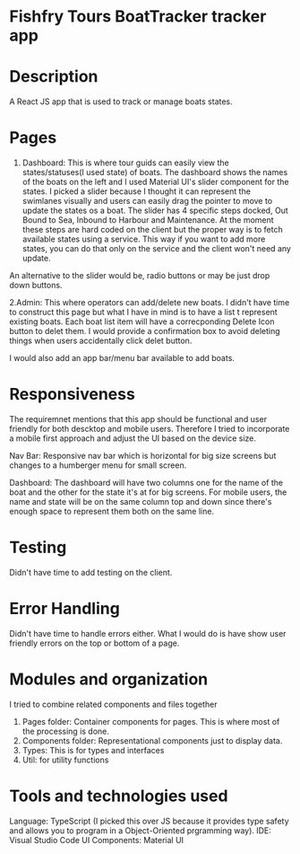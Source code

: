 # Fishfry Tours BoatTracker tracker app

# Description

A React JS app that is used to track or manage boats states.

# Pages

1. Dashboard: This is where tour guids can easily view the states/statuses(I used state) of boats. The dashboard shows the names of the boats on the left and I used Material UI's slider component for the states. I picked a slider because I thought it can represent the swimlanes visually and users can easily drag the pointer to move to update the states os a boat.  The slider has 4 specific steps docked, Out Bound to Sea, Inbound to Harbour and Maintenance. At the moment these steps are hard coded on the client but the proper way is to fetch available states using a service. This way if you want to add more states, you can do that only on the service and the client won't need any update.

An alternative to the slider would be, radio buttons or may be just drop down buttons. 

2.Admin: This where operators can add/delete new boats. I didn't have time to construct this page but what I have in mind is to have a list t represent existing boats. Each boat list item will have a correcponding Delete Icon button to delet them. I would provide a confirmation box to avoid deleting things when users accidentally click delet button.

I would also add an app bar/menu bar available to add boats.
             
# Responsiveness

The requiremnet mentions that this app should be functional and user friendly for both descktop and mobile users. Therefore I tried to incorporate a mobile first approach and adjust the UI based on the device size.

Nav Bar: Responsive nav bar which is horizontal for big size screens but changes to a humberger menu for small screen.

Dashboard: The dashboard will have two columns one for the name of the boat and the other for the state it's at for big screens. For mobile users, the name and state will be on the same column top and down since there's enough space to represent them both on the same line.

  
 # Testing
 
Didn't have time to add testing on the client. 

 # Error Handling
 
Didn't have time to handle errors either. What I would do is have show user friendly errors on the top or bottom of a page.
 
 # Modules and organization
  
   I tried to combine related components and files together
   
   1. Pages folder: Container components for pages. This is where most of the processing is done.
   2. Components folder: Representational components just to display data.
   3. Types: This is for types and interfaces
   4. Util: for utility functions
 
   # Tools and technologies used
   
   Language: TypeScript (I picked this over JS because it provides type safety and allows you to program in a Object-Oriented prgramming way).
   IDE: Visual Studio Code
   UI Components: Material UI
